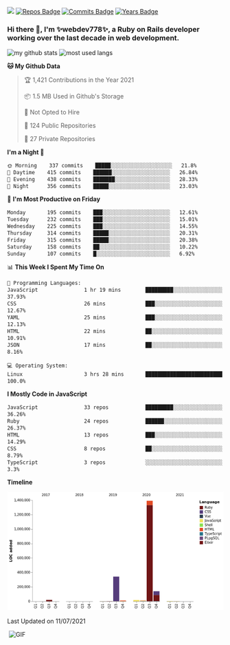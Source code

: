 ![](https://visitor-badge.glitch.me/badge?page_id=webdev778.webdev778)
[![Repos Badge](https://badges.pufler.dev/repos/webdev778)](https://badges.pufler.dev)
[![Commits Badge](https://badges.pufler.dev/commits/monthly/webdev778)](https://badges.pufler.dev)
[![Years Badge](https://badges.pufler.dev/years/webdev778)](https://badges.pufler.dev)
### Hi there 👋, I'm ✨webdev778✨, a Ruby on Rails developer working over the last decade in web development.


![my github stats](https://github-readme-stats.vercel.app/api?username=webdev778&show_icons=true&theme=tokyonight&line_height=27)
![most used langs](https://github-readme-stats.vercel.app/api/top-langs/?username=webdev778&hide=css,html&theme=tokyonight)

<!--START_SECTION:waka-->
**🐱 My Github Data** 

> 🏆 1,421 Contributions in the Year 2021
 > 
> 📦 1.5 MB Used in Github's Storage 
 > 
> 🚫 Not Opted to Hire
 > 
> 📜 124 Public Repositories 
 > 
> 🔑 27 Private Repositories  
 > 
**I'm a Night 🦉** 

```text
🌞 Morning    337 commits    █████░░░░░░░░░░░░░░░░░░░░   21.8% 
🌆 Daytime    415 commits    ██████░░░░░░░░░░░░░░░░░░░   26.84% 
🌃 Evening    438 commits    ███████░░░░░░░░░░░░░░░░░░   28.33% 
🌙 Night      356 commits    █████░░░░░░░░░░░░░░░░░░░░   23.03%

```
📅 **I'm Most Productive on Friday** 

```text
Monday       195 commits    ███░░░░░░░░░░░░░░░░░░░░░░   12.61% 
Tuesday      232 commits    ███░░░░░░░░░░░░░░░░░░░░░░   15.01% 
Wednesday    225 commits    ███░░░░░░░░░░░░░░░░░░░░░░   14.55% 
Thursday     314 commits    █████░░░░░░░░░░░░░░░░░░░░   20.31% 
Friday       315 commits    █████░░░░░░░░░░░░░░░░░░░░   20.38% 
Saturday     158 commits    ██░░░░░░░░░░░░░░░░░░░░░░░   10.22% 
Sunday       107 commits    █░░░░░░░░░░░░░░░░░░░░░░░░   6.92%

```


📊 **This Week I Spent My Time On** 

```text
💬 Programming Languages: 
JavaScript               1 hr 19 mins        █████████░░░░░░░░░░░░░░░░   37.93% 
CSS                      26 mins             ███░░░░░░░░░░░░░░░░░░░░░░   12.67% 
YAML                     25 mins             ███░░░░░░░░░░░░░░░░░░░░░░   12.13% 
HTML                     22 mins             ██░░░░░░░░░░░░░░░░░░░░░░░   10.91% 
JSON                     17 mins             ██░░░░░░░░░░░░░░░░░░░░░░░   8.16%

💻 Operating System: 
Linux                    3 hrs 28 mins       █████████████████████████   100.0%

```

**I Mostly Code in JavaScript** 

```text
JavaScript               33 repos            █████████░░░░░░░░░░░░░░░░   36.26% 
Ruby                     24 repos            ██████░░░░░░░░░░░░░░░░░░░   26.37% 
HTML                     13 repos            ███░░░░░░░░░░░░░░░░░░░░░░   14.29% 
CSS                      8 repos             ██░░░░░░░░░░░░░░░░░░░░░░░   8.79% 
TypeScript               3 repos             ░░░░░░░░░░░░░░░░░░░░░░░░░   3.3%

```


**Timeline**

![Chart not found](https://raw.githubusercontent.com/webdev778/webdev778/master/charts/bar_graph.png) 


 Last Updated on 11/07/2021
<!--END_SECTION:waka-->

<img align="right" alt="GIF" src="https://github.com/webdev778/webdev778/blob/main/code.gif?raw=true" width="500" height="320" />

<!--
**webdev778/webdev778** is a ✨ _special_ ✨ repository because its `README.md` (this file) appears on your GitHub profile.

Here are some ideas to get you started:

- 🔭 I’m currently working on ...
- 🌱 I’m currently learning ...
- 👯 I’m looking to collaborate on ...
- 🤔 I’m looking for help with ...
- 💬 Ask me about ...
- 📫 How to reach me: ...
- 😄 Pronouns: ...
- ⚡ Fun fact: ...
-->
